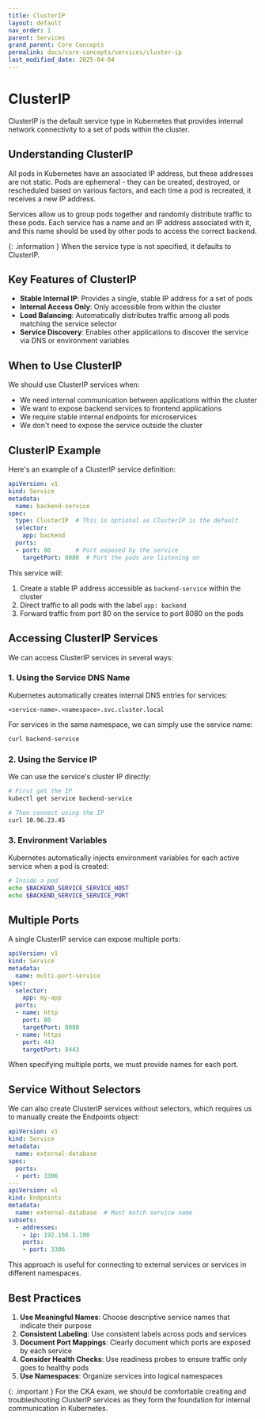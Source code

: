 ```yaml
---
title: ClusterIP
layout: default
nav_order: 1
parent: Services
grand_parent: Core Concepts
permalink: docs/core-concepts/services/cluster-ip
last_modified_date: 2025-04-04
---
```


# ClusterIP

ClusterIP is the default service type in Kubernetes that provides internal network connectivity to a set of pods within the cluster.

## Understanding ClusterIP

All pods in Kubernetes have an associated IP address, but these addresses are not static. Pods are ephemeral - they can be created, destroyed, or rescheduled based on various factors, and each time a pod is recreated, it receives a new IP address.

Services allow us to group pods together and randomly distribute traffic to these pods. Each service has a name and an IP address associated with it, and this name should be used by other pods to access the correct backend.

<div markdown="block">
{: .information }
When the service type is not specified, it defaults to ClusterIP.
</div>

## Key Features of ClusterIP

- **Stable Internal IP**: Provides a single, stable IP address for a set of pods
- **Internal Access Only**: Only accessible from within the cluster
- **Load Balancing**: Automatically distributes traffic among all pods matching the service selector
- **Service Discovery**: Enables other applications to discover the service via DNS or environment variables

## When to Use ClusterIP

We should use ClusterIP services when:
- We need internal communication between applications within the cluster
- We want to expose backend services to frontend applications
- We require stable internal endpoints for microservices
- We don't need to expose the service outside the cluster

## ClusterIP Example

Here's an example of a ClusterIP service definition:

```yaml
apiVersion: v1
kind: Service
metadata:
  name: backend-service
spec:
  type: ClusterIP  # This is optional as ClusterIP is the default
  selector:
    app: backend
  ports:
  - port: 80       # Port exposed by the service
    targetPort: 8080  # Port the pods are listening on
```

This service will:
1. Create a stable IP address accessible as `backend-service` within the cluster
2. Direct traffic to all pods with the label `app: backend`
3. Forward traffic from port 80 on the service to port 8080 on the pods

## Accessing ClusterIP Services

We can access ClusterIP services in several ways:

### 1. Using the Service DNS Name

Kubernetes automatically creates internal DNS entries for services:

```
<service-name>.<namespace>.svc.cluster.local
```

For services in the same namespace, we can simply use the service name:

```bash
curl backend-service
```

### 2. Using the Service IP

We can use the service's cluster IP directly:

```bash
# First get the IP
kubectl get service backend-service

# Then connect using the IP
curl 10.96.23.45
```

### 3. Environment Variables

Kubernetes automatically injects environment variables for each active service when a pod is created:

```bash
# Inside a pod
echo $BACKEND_SERVICE_SERVICE_HOST
echo $BACKEND_SERVICE_SERVICE_PORT
```

## Multiple Ports

A single ClusterIP service can expose multiple ports:

```yaml
apiVersion: v1
kind: Service
metadata:
  name: multi-port-service
spec:
  selector:
    app: my-app
  ports:
  - name: http
    port: 80
    targetPort: 8080
  - name: https
    port: 443
    targetPort: 8443
```

When specifying multiple ports, we must provide names for each port.

## Service Without Selectors

We can also create ClusterIP services without selectors, which requires us to manually create the Endpoints object:

```yaml
apiVersion: v1
kind: Service
metadata:
  name: external-database
spec:
  ports:
  - port: 3306
---
apiVersion: v1
kind: Endpoints
metadata:
  name: external-database  # Must match service name
subsets:
  - addresses:
    - ip: 192.168.1.100
    ports:
    - port: 3306
```

This approach is useful for connecting to external services or services in different namespaces.

## Best Practices

1. **Use Meaningful Names**: Choose descriptive service names that indicate their purpose
2. **Consistent Labeling**: Use consistent labels across pods and services
3. **Document Port Mappings**: Clearly document which ports are exposed by each service
4. **Consider Health Checks**: Use readiness probes to ensure traffic only goes to healthy pods
5. **Use Namespaces**: Organize services into logical namespaces

<div markdown="block">
{: .important }
For the CKA exam, we should be comfortable creating and troubleshooting ClusterIP services as they form the foundation for internal communication in Kubernetes.
</div>